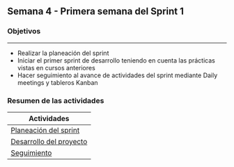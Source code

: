 ## Semana 4 - Primera semana del Sprint 1
### Objetivos
---

* Realizar la planeación del sprint
* Iniciar el primer sprint de desarrollo teniendo en cuenta las prácticas vistas en cursos anteriores
* Hacer seguimiento al avance de actividades del sprint mediante Daily meetings y tableros Kanban
 
### Resumen de las actividades

| Actividades   |
|---------------|
|[Planeación del sprint](https://avargas20.github.io/MISW-Procesos/semanas/sprint1/semana4/s4_planeacion_sprint)  |
|[Desarrollo del proyecto](https://avargas20.github.io/MISW-Procesos/semanas/sprint1/semana4/s4_desarrollo)|
|[Seguimiento](https://avargas20.github.io/MISW-Procesos/semanas/sprint1/semana4/s4_seguimiento)|
